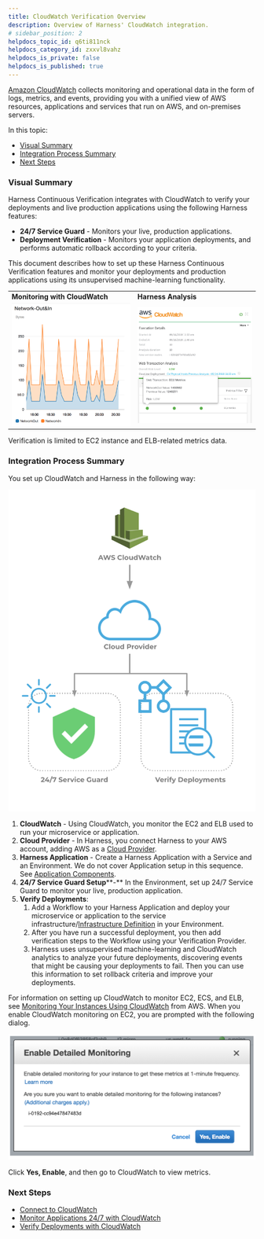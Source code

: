 ```yaml
---
title: CloudWatch Verification Overview
description: Overview of Harness' CloudWatch integration.
# sidebar_position: 2
helpdocs_topic_id: q6ti811nck
helpdocs_category_id: zxxvl8vahz
helpdocs_is_private: false
helpdocs_is_published: true
---
```


[Amazon CloudWatch](https://aws.amazon.com/cloudwatch/) collects monitoring and operational data in the form of logs, metrics, and events, providing you with a unified view of AWS resources, applications and services that run on AWS, and on-premises servers.

In this topic:

* [Visual Summary](#visual_summary)
* [Integration Process Summary](#anchor_1)
* [Next Steps](#next_steps)


### Visual Summary

Harness Continuous Verification integrates with CloudWatch to verify your deployments and live production applications using the following Harness features:

* **24/7 Service Guard** - Monitors your live, production applications.
* **Deployment Verification** - Monitors your application deployments, and performs automatic rollback according to your criteria.

This document describes how to set up these Harness Continuous Verification features and monitor your deployments and production applications using its unsupervised machine-learning functionality.

|  |  |
| --- | --- |
| **Monitoring with CloudWatch** | **Harness Analysis** |
| ![](./static/cloudwatch-left.png) | ![](./static/cloudwatch-right.png) |

Verification is limited to EC2 instance and ELB-related metrics data.
### Integration Process Summary

You set up CloudWatch and Harness in the following way:

![](./static/cloud-watch-verification-overview-33.png)

1. **CloudWatch** - Using CloudWatch, you monitor the EC2 and ELB used to run your microservice or application.
2. **Cloud Provider** - In Harness, you connect Harness to your AWS account, adding AWS as a [Cloud Provider](https://docs.harness.io/article/whwnovprrb-infrastructure-providers).
3. **Harness Application** - Create a Harness Application with a Service and an Environment. We do not cover Application setup in this sequence. See [Application Components](https://docs.harness.io/article/bucothemly-application-configuration).
4. **​24/7 Service Guard Setup****-** In the Environment, set up 24/7 Service Guard to monitor your live, production application.
5. ​**Verify Deployments**:
	1. Add a Workflow to your Harness Application and deploy your microservice or application to the service infrastructure/[Infrastructure Definition](https://docs.harness.io/article/n39w05njjv-environment-configuration#add_an_infrastructure_definition) in your Environment.
	2. After you have run a successful deployment, you then add verification steps to the Workflow using your Verification Provider.
	3. Harness uses unsupervised machine-learning and CloudWatch analytics to analyze your future deployments, discovering events that might be causing your deployments to fail. Then you can use this information to set rollback criteria and improve your deployments.

For information on setting up CloudWatch to monitor EC2, ECS, and ELB, see [Monitoring Your Instances Using CloudWatch](https://docs.aws.amazon.com/AWSEC2/latest/UserGuide/using-cloudwatch.html) from AWS. When you enable CloudWatch monitoring on EC2, you are prompted with the following dialog.

![](./static/cloud-watch-verification-overview-34.png)

Click **Yes, Enable**, and then go to CloudWatch to view metrics.


### Next Steps

* [Connect to CloudWatch](../../cloud-watch-verification/cloud-watch-connection-setup.md)
* [Monitor Applications 24/7 with CloudWatch](../../cloud-watch-verification/2-24-7-service-guard-for-cloud-watch.md)
* [Verify Deployments with CloudWatch](../../cloud-watch-verification/3-verify-deployments-with-cloud-watch.md)

